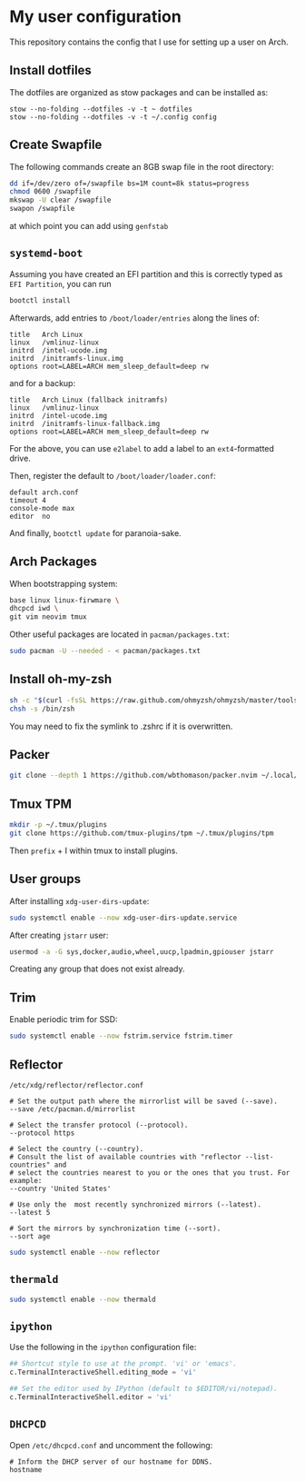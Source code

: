 # My user configuration

This repository contains the config that I use for setting up a user on Arch.

## Install dotfiles

The dotfiles are organized as stow packages and can be installed as:

```
stow --no-folding --dotfiles -v -t ~ dotfiles
stow --no-folding --dotfiles -v -t ~/.config config
```

## Create Swapfile

The following commands create an 8GB swap file in the root directory:

```bash
dd if=/dev/zero of=/swapfile bs=1M count=8k status=progress
chmod 0600 /swapfile
mkswap -U clear /swapfile
swapon /swapfile
```

at which point you can add using `genfstab`

## `systemd-boot`

Assuming you have created an EFI partition and this is correctly typed as `EFI Partition`, you can run

```bash
bootctl install
```

Afterwards, add entries to `/boot/loader/entries` along the lines of:

```
title   Arch Linux
linux   /vmlinuz-linux
initrd  /intel-ucode.img
initrd  /initramfs-linux.img
options root=LABEL=ARCH mem_sleep_default=deep rw
```

and for a backup:

```
title   Arch Linux (fallback initramfs)
linux   /vmlinuz-linux
initrd  /intel-ucode.img
initrd  /initramfs-linux-fallback.img
options root=LABEL=ARCH mem_sleep_default=deep rw
```

For the above, you can use `e2label` to add a label to an `ext4`-formatted drive.

Then, register the default to `/boot/loader/loader.conf`:

```
default arch.conf
timeout 4
console-mode max
editor  no
```

And finally, `bootctl update` for paranoia-sake.

## Arch Packages

When bootstrapping system:

```bash
base linux linux-firwmare \
dhcpcd iwd \
git vim neovim tmux
```

Other useful packages are located in `pacman/packages.txt`:

```bash
sudo pacman -U --needed - < pacman/packages.txt
```

## Install oh-my-zsh

```bash
sh -c "$(curl -fsSL https://raw.github.com/ohmyzsh/ohmyzsh/master/tools/install.sh)"
chsh -s /bin/zsh
```

You may need to fix the symlink to .zshrc if it is overwritten.

## Packer

```bash
git clone --depth 1 https://github.com/wbthomason/packer.nvim ~/.local/share/nvim/site/pack/packer/start/packer.nvim
```

## Tmux TPM

```bash
mkdir -p ~/.tmux/plugins
git clone https://github.com/tmux-plugins/tpm ~/.tmux/plugins/tpm
```

Then `prefix` + <kdb>I</kdb> within tmux to install plugins.

## User groups

After installing `xdg-user-dirs-update`:

```bash
sudo systemctl enable --now xdg-user-dirs-update.service
```

After creating `jstarr` user:

```bash
usermod -a -G sys,docker,audio,wheel,uucp,lpadmin,gpiouser jstarr
```

Creating any group that does not exist already.

## Trim

Enable periodic trim for SSD:

```bash
sudo systemctl enable --now fstrim.service fstrim.timer
```

## Reflector

```
/etc/xdg/reflector/reflector.conf
```

```
# Set the output path where the mirrorlist will be saved (--save).
--save /etc/pacman.d/mirrorlist

# Select the transfer protocol (--protocol).
--protocol https

# Select the country (--country).
# Consult the list of available countries with "reflector --list-countries" and
# select the countries nearest to you or the ones that you trust. For example:
--country 'United States'

# Use only the  most recently synchronized mirrors (--latest).
--latest 5

# Sort the mirrors by synchronization time (--sort).
--sort age
```

```bash
sudo systemctl enable --now reflector
```

## `thermald`

```bash
sudo systemctl enable --now thermald
```

## `ipython`

Use the following in the `ipython` configuration file:

```python
## Shortcut style to use at the prompt. 'vi' or 'emacs'.
c.TerminalInteractiveShell.editing_mode = 'vi'

## Set the editor used by IPython (default to $EDITOR/vi/notepad).
c.TerminalInteractiveShell.editor = 'vi'
```

## `DHCPCD`

Open `/etc/dhcpcd.conf` and uncomment the following:

```
# Inform the DHCP server of our hostname for DDNS.
hostname
```
